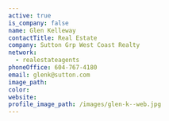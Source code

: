 ```yaml
---
active: true
is_company: false
name: Glen Kelleway
contactTitle: Real Estate
company: Sutton Grp West Coast Realty
network:
  - realestateagents
phoneOffice: 604-767-4180
email: glenk@sutton.com
image_path:
color:
website:
profile_image_path: /images/glen-k--web.jpg
---
```



